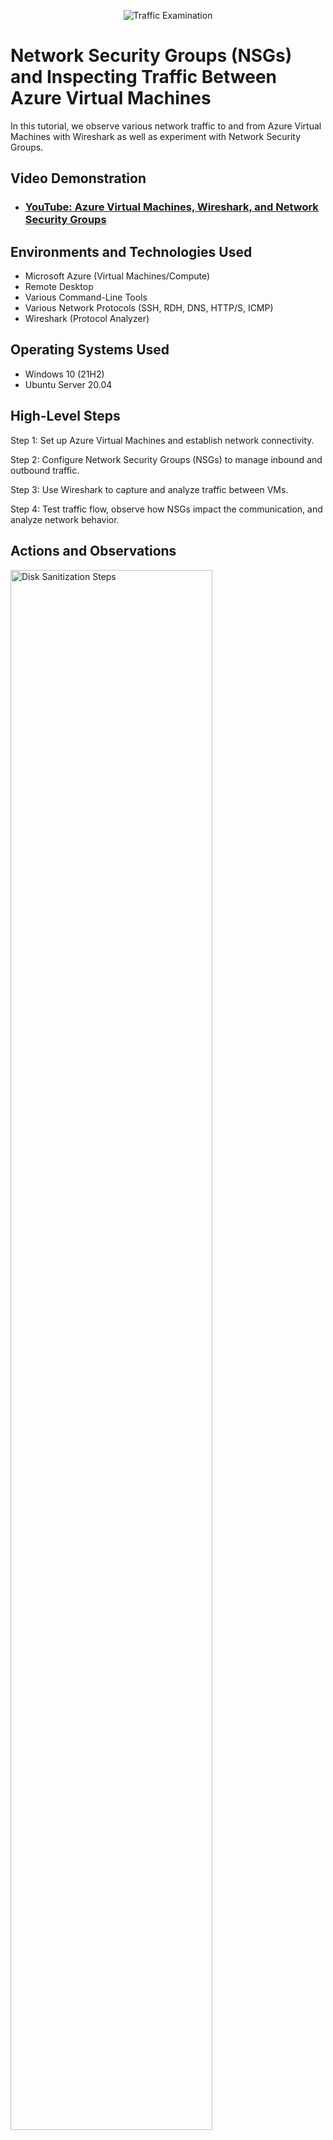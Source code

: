 
<p align="center">
<img src="https://i.imgur.com/Ua7udoS.png" alt="Traffic Examination"/>
</p>

<h1>Network Security Groups (NSGs) and Inspecting Traffic Between Azure Virtual Machines</h1>
In this tutorial, we observe various network traffic to and from Azure Virtual Machines with Wireshark as well as experiment with Network Security Groups. <br />


<h2>Video Demonstration</h2>

- ### [YouTube: Azure Virtual Machines, Wireshark, and Network Security Groups](https://www.youtube.com)

<h2>Environments and Technologies Used</h2>

- Microsoft Azure (Virtual Machines/Compute)
- Remote Desktop
- Various Command-Line Tools
- Various Network Protocols (SSH, RDH, DNS, HTTP/S, ICMP)
- Wireshark (Protocol Analyzer)

<h2>Operating Systems Used </h2>

- Windows 10 (21H2)
- Ubuntu Server 20.04

<h2>High-Level Steps</h2>

Step 1: Set up Azure Virtual Machines and establish network connectivity.

Step 2: Configure Network Security Groups (NSGs) to manage inbound and outbound traffic.

Step 3: Use Wireshark to capture and analyze traffic between VMs.

Step 4: Test traffic flow, observe how NSGs impact the communication, and analyze network behavior.

<h2>Actions and Observations</h2>

<p>

  <img src="https://i.imgur.com/DJmEXEB.png" height="80%" width="80%" alt="Disk Sanitization Steps"/>

</p>
<p>
 In this step, we configure the network settings for our Azure Virtual Machines (VMs). We use Wireshark to capture the network traffic between the VMs to analyze the communication. As traffic flows between the Windows 10 and Ubuntu Server VMs, we can see various protocols in action, such as DNS, SSH, RDP, HTTP/S, and ICMP. This is a key part of monitoring network activity and understanding how different types of traffic interact within a virtualized environment.
</p>
<br />

<p>

  <img src="https://i.imgur.com/DJmEXEB.png" height="80%" width="80%" alt="Disk Sanitization Steps"/>

</p>
<p>
Network Security Group (NSG) rules can block or allow specific types of traffic between the VMs. For example, if we apply a rule that blocks HTTP/S traffic on DC-1, Client-1 will no longer be able to access any web services on DC-1. In Wireshark, this will be indicated as "Destination Unreachable" messages for HTTP/S requests.
</p>
<br />

<p>

  <img src="https://i.imgur.com/DJmEXEB.png" height="80%" width="80%" alt="Disk Sanitization Steps"/>

</p>
<p>
Wireshark helps in monitoring and analyzing the actual traffic between VMs in real-time.
</p>
<br />

<p>

  <img src="https://i.imgur.com/DJmEXEB.png" height="80%" width="80%" alt="Disk Sanitization Steps"/>

</p>
<p>
By testing the traffic flow and observing how NSGs affect communication, we can verify that the NSG configurations are performing as expected
</p>
<br />
